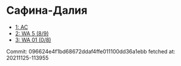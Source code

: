 # Сафина-Далия
- [1: AC](1.md)
- [2: WA 5 (8/9)](2.md)
- [3: WA 01 (0/8)](3.md)

Commit: 096624e4f1bd68672ddaf4ffe011100dd36a1ebb
 fetched at: 20211125-113955
